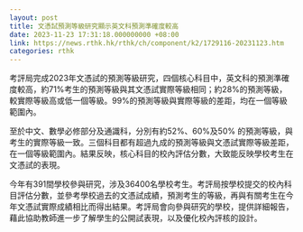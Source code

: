 ```yaml
---
layout: post
title: 文憑試預測等級研究顯示英文科預測準確度較高
date: 2023-11-23 17:31:18.000000000 +08:00
link: https://news.rthk.hk/rthk/ch/component/k2/1729116-20231123.htm
categories: rthk
---
```


考評局完成2023年文憑試的預測等級研究，四個核心科目中，英文科的預測準確度較高，約71%考生的預測等級與其文憑試實際等級相同；約28%的預測等級，較實際等級高或低一個等級。99%的預測等級與實際等級的差距，均在一個等級範圍內。

至於中文、數學必修部分及通識科，分別有約52%、60%及50% 的預測等級，與考生的實際等級一致。三個科目都有超過九成的預測等級與文憑試實際等級差距，在一個等級範圍內。結果反映，核心科目的校內評估分數，大致能反映學校考生在文憑試的表現。

今年有391間學校參與研究，涉及36400名學校考生。考評局按學校提交的校內科目評估分數，並參考學校過去的文憑試成績，預測考生的等級，再與有關考生在今年文憑試實際成績相比而得出結果。考評局會向參與研究的學校，提供詳細報告，藉此協助教師進一步了解學生的公開試表現，以及優化校內評核的設計。

